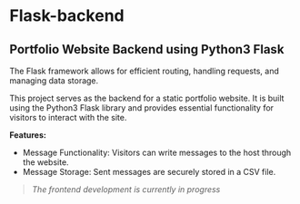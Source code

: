 # Flask-backend

## Portfolio Website Backend using Python3 Flask

The Flask framework allows for efficient routing, handling requests, and managing data storage.

This project serves as the backend for a static portfolio website. It is built using the Python3 Flask library and provides essential functionality for visitors to interact with the site.

**Features:**
- Message Functionality: Visitors can write messages to the host through the website.
- Message Storage: Sent messages are securely stored in a CSV file.

> *The frontend development is currently in progress*
